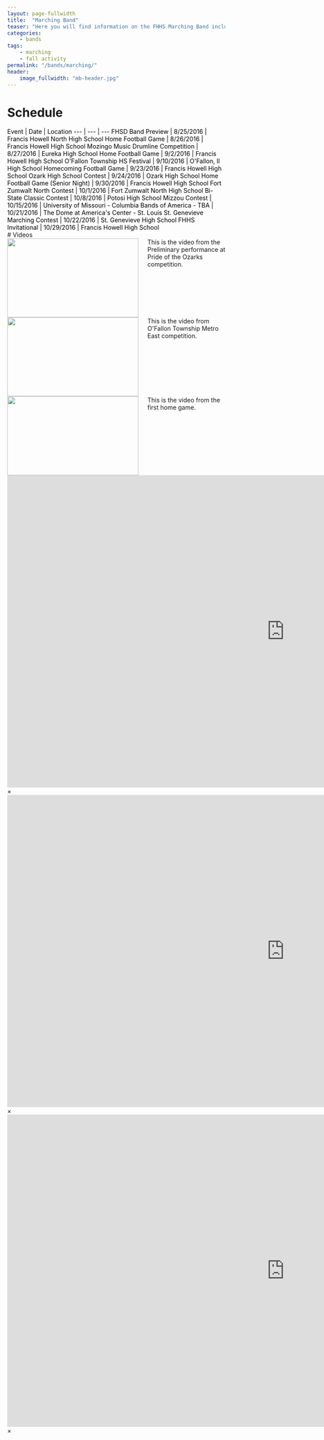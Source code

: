 ```yaml
---
layout: page-fullwidth
title:  "Marching Band"
teaser: "Here you will find information on the FHHS Marching Band including the schedule and videos."
categories:
    - bands
tags:
    - marching
    - fall activity
permalink: "/bands/marching/"
header:
    image_fullwidth: "mb-header.jpg"
---
```


# Schedule
<div style="color:black">
Event | Date | Location
--- | --- | ---
FHSD Band Preview | 8/25/2016 | Francis Howell North High School
Home Football Game | 8/26/2016 | Francis Howell High School
Mozingo Music Drumline Competition | 8/27/2016 | Eureka High School
Home Football Game | 9/2/2016 | Francis Howell High School
O'Fallon Township HS Festival | 9/10/2016 | O'Fallon, Il High School
Homecoming Football Game | 9/23/2016 | Francis Howell High School
Ozark High School Contest | 9/24/2016 | Ozark High School
Home Football Game (Senior Night) | 9/30/2016 | Francis Howell High School
Fort Zumwalt North Contest | 10/1/2016 | Fort Zumwalt North High School
Bi-State Classic Contest | 10/8/2016 | Potosi High School
Mizzou Contest | 10/15/2016 | University of Missouri - Columbia
Bands of America - TBA | 10/21/2016 | The Dome at America's Center - St. Louis
St. Genevieve Marching Contest | 10/22/2016 | St. Genevieve High School
FHHS Invitational | 10/29/2016 | Francis Howell High School
</div>
# Videos
<div class="row">
  <div class="large-4 columns">
      <a href="#" data-reveal-id="videoModal1"><img src="https://i.ytimg.com/vi/D2EBdVEQKe0/hqdefault.jpg" width="303" height="182" alt=""/></a>
      This is the video from the Preliminary performance at Pride of the Ozarks competition.
  </div>
  <div class="large-4 columns">
      <a href="#" data-reveal-id="videoModal2"><img src="https://i.ytimg.com/vi/vjQ5kBxKHdE/maxresdefault.jpg" width="303" height="182" alt=""/></a>
      This is the video from O'Fallon Township Metro East competition.
  </div>
  <div class="large-4 columns">
      <a href="#" data-reveal-id="videoModal3"><img src="https://i.ytimg.com/vi/Pxw4wvZTcEY/hqdefault.jpg" width="303" height="182" alt=""/></a>
      This is the video from the first home game.
  </div>
</div>
<div id="videoModal1" class="reveal-modal large" data-reveal="">
  <div class="flex-video widescreen vimeo" style="display: block;">
    <iframe width="1280" height="720" src="https://www.youtube.com/embed/D2EBdVEQKe0" frameborder="0" allowfullscreen></iframe>
  </div>
  <a class="close-reveal-modal">&#215;</a>
</div>
<div id="videoModal2" class="reveal-modal large" data-reveal="">
  <div class="flex-video widescreen vimeo" style="display: block;">
    <iframe width="1280" height="720" src="https://www.youtube.com/embed/vjQ5kBxKHdE" frameborder="0" allowfullscreen></iframe>
  </div>
  <a class="close-reveal-modal">&#215;</a>
</div>
<div id="videoModal3" class="reveal-modal large" data-reveal="">
  <div class="flex-video widescreen vimeo" style="display: block;">
    <iframe width="1280" height="720" src="https://www.youtube.com/embed/Pxw4wvZTcEY" frameborder="0" allowfullscreen></iframe>
  </div>
  <a class="close-reveal-modal">&#215;</a>
</div>
